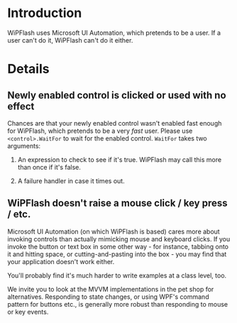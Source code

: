 # Introduction #

WiPFlash uses Microsoft UI Automation, which pretends to be a user. If a user can't do it, WiPFlash can't do it either.

# Details #

## Newly enabled control is clicked or used with no effect ##

Chances are that your newly enabled control wasn't enabled fast enough for WiPFlash, which pretends to be a very _fast_ user. Please use `<control>.WaitFor` to wait for the enabled control. `WaitFor` takes two arguments:

  1. An expression to check to see if it's true. WiPFlash may call this more than once if it's false.

  1. A failure handler in case it times out.

## WiPFlash doesn't raise a mouse click / key press / etc. ##

Microsoft UI Automation (on which WiPFlash is based) cares more about invoking controls than actually mimicking mouse and keyboard clicks. If you invoke the button or text box in some other way - for instance, tabbing onto it and hitting space, or cutting-and-pasting into the box - you may find that your application doesn't work either.

You'll probably find it's much harder to write examples at a class level, too.

We invite you to look at the MVVM implementations in the pet shop for alternatives. Responding to state changes, or using WPF's command pattern for buttons etc., is generally more robust than responding to mouse or key events.